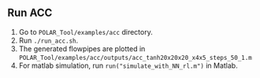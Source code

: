 ## Run ACC 
1. Go to `POLAR_Tool/examples/acc` directory.
2. Run `./run_acc.sh`.
3. The generated flowpipes are plotted in `POLAR_Tool/examples/acc/outputs/acc_tanh20x20x20_x4x5_steps_50_1.m`
4. For matlab simulation, run `run("simulate_with_NN_rl.m")` in Matlab.

